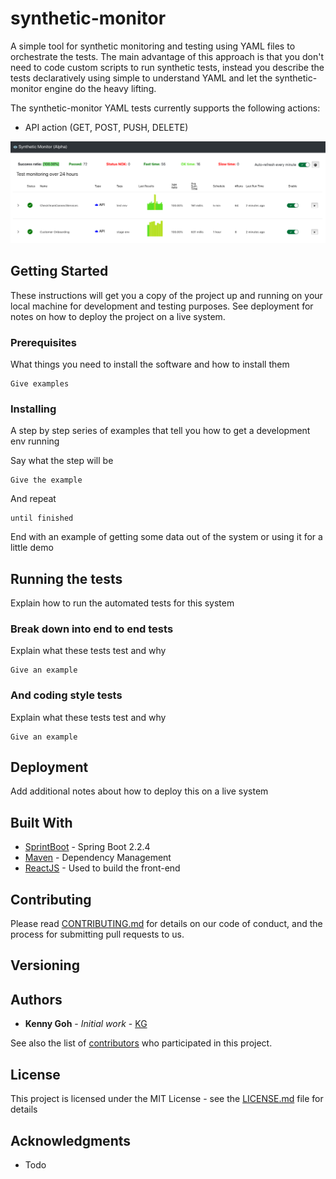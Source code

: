 # synthetic-monitor

A simple tool for synthetic monitoring and testing using YAML files to orchestrate the tests. The main advantage of this approach is that you don't need to code custom scripts to run synthetic tests, instead you describe the tests declaratively using simple to understand YAML and let the synthetic-monitor engine do the heavy lifting. 

The synthetic-monitor YAML tests currently supports the following actions:
- API action (GET, POST, PUSH, DELETE)

![Overview screen](screenshot1.png)

## Getting Started

These instructions will get you a copy of the project up and running on your local machine for development and testing purposes. See deployment for notes on how to deploy the project on a live system.

### Prerequisites

What things you need to install the software and how to install them

```
Give examples
```

### Installing

A step by step series of examples that tell you how to get a development env running

Say what the step will be

```
Give the example
```

And repeat

```
until finished
```

End with an example of getting some data out of the system or using it for a little demo

## Running the tests

Explain how to run the automated tests for this system

### Break down into end to end tests

Explain what these tests test and why

```
Give an example
```

### And coding style tests

Explain what these tests test and why

```
Give an example
```

## Deployment

Add additional notes about how to deploy this on a live system

## Built With

* [SprintBoot](http://spring.org/) - Spring Boot 2.2.4
* [Maven](https://maven.apache.org/) - Dependency Management
* [ReactJS](http://reactjs.org/) - Used to build the front-end

## Contributing

Please read [CONTRIBUTING.md](https://gist.github.com/PurpleBooth/b24679402957c63ec426) for details on our code of conduct, and the process for submitting pull requests to us.

## Versioning


## Authors

* **Kenny Goh** - *Initial work* - [KG](https://github.com/Kenny-goh)

See also the list of [contributors](https://github.com/your/project/contributors) who participated in this project.

## License

This project is licensed under the MIT License - see the [LICENSE.md](LICENSE.md) file for details

## Acknowledgments

* Todo


